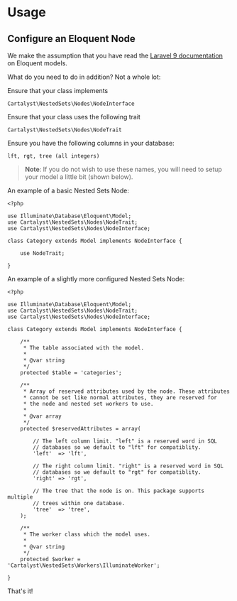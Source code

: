 # Usage

## Configure an Eloquent Node

We make the assumption that you have read the [Laravel 9 documentation](https://laravel.com/docs/9.x/database) on Eloquent models.

What do you need to do in addition? Not a whole lot:

Ensure that your class implements

	Cartalyst\NestedSets\Nodes\NodeInterface

Ensure that your class uses the following trait

	Cartalyst\NestedSets\Nodes\NodeTrait

Ensure you have the following columns in your database:

	lft, rgt, tree (all integers)

> **Note**: If you do not wish to use these names, you will need to setup your model a little bit (shown below).

An example of a basic Nested Sets Node:

	<?php

	use Illuminate\Database\Eloquent\Model;
	use Cartalyst\NestedSets\Nodes\NodeTrait;
	use Cartalyst\NestedSets\Nodes\NodeInterface;

	class Category extends Model implements NodeInterface {

		use NodeTrait;

	}

An example of a slightly more configured Nested Sets Node:

	<?php

	use Illuminate\Database\Eloquent\Model;
	use Cartalyst\NestedSets\Nodes\NodeTrait;
	use Cartalyst\NestedSets\Nodes\NodeInterface;

	class Category extends Model implements NodeInterface {

		/**
		 * The table associated with the model.
		 *
		 * @var string
		 */
		protected $table = 'categories';

		/**
		 * Array of reserved attributes used by the node. These attributes
		 * cannot be set like normal attributes, they are reserved for
		 * the node and nested set workers to use.
		 *
		 * @var array
		 */
		protected $reservedAttributes = array(

			// The left column limit. "left" is a reserved word in SQL
			// databases so we default to "lft" for compatiblity.
			'left'  => 'lft',

			// The right column limit. "right" is a reserved word in SQL
			// databases so we default to "rgt" for compatiblity.
			'right' => 'rgt',

			// The tree that the node is on. This package supports multiple
			// trees within one database.
			'tree'  => 'tree',
		);

		/**
		 * The worker class which the model uses.
		 *
		 * @var string
		 */
		protected $worker = 'Cartalyst\NestedSets\Workers\IlluminateWorker';

	}

That's it!
